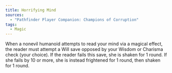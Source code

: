 ```yaml
---
title: Horrifying Mind
sources:
  - "Pathfinder Player Companion: Champions of Corruption"
tags:
  - Magic
---
```


When a nonevil humanoid attempts to read your mind via a magical effect, the reader must attempt a Will save opposed by your Wisdom or Charisma check (your choice). If the reader fails this save, she is shaken for 1 round. If she fails by 10 or more, she is instead frightened for 1 round, then shaken for 1 round.
